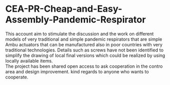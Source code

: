 # CEA-PR-Cheap-and-Easy-Assembly-Pandemic-Respirator
This account aim to stimulate the discussion and the work on different models of very traditional and simple pandemic respirators that are simple Ambu actuators that can be manufactured also in poor countries with very traditional technologies. 
Details such as screws have not been identified to simplify the drawing of local final versions which could be realized by using locally available items.  
The project has been shared open access to ask cooperation in the contro area and design improvement. 
kind regards to anyone who wants to cooperate.  
